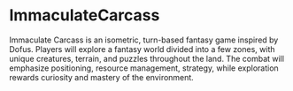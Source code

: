 # ImmaculateCarcass
Immaculate Carcass is an isometric, turn-based fantasy game inspired by Dofus. Players will explore a fantasy world divided into a few zones, with unique creatures, terrain, and puzzles throughout the land. The combat will emphasize positioning, resource management, strategy, while exploration rewards curiosity and mastery of the environment.
